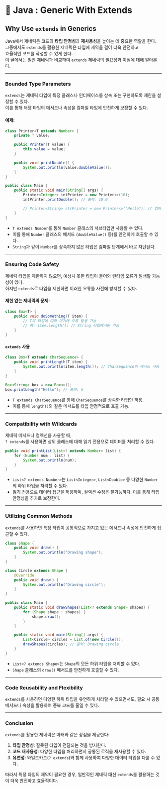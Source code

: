 # 🐸 Java : Generic With Extends

## Why Use `extends` in Generics

Java에서 제네릭은 코드의 **타입 안정성**과 **재사용성**을 높이는 데 중요한 역할을 한다. \
그중에서도 `extends`를 활용한 제네릭은 타입에 제약을 걸어 더욱 안전하고 \
효율적인 코드를 작성할 수 있게 한다. \
이 글에서는 일반 제네릭과 비교하여 `extends` 제네릭의 필요성과 이점에 대해 알아본다.

***

### Bounded Type Parameters

`extends`는 제네릭 타입에 특정 클래스나 인터페이스를 상속 또는 구현하도록 제한을 설정할 수 있다. \
이를 통해 해당 타입의 메서드나 속성을 컴파일 타임에 안전하게 보장할 수 있다.

#### 예제:

```java
class Printer<T extends Number> {
    private T value;

    public Printer(T value) {
        this.value = value;
    }

    public void printDouble() {
        System.out.println(value.doubleValue());
    }
}

public class Main {
    public static void main(String[] args) {
        Printer<Integer> intPrinter = new Printer<>(10);
        intPrinter.printDouble(); // 출력: 10.0

        // Printer<String> strPrinter = new Printer<>("Hello"); // 컴파일 오류
    }
}
```

* `T extends Number`를 통해 `Number` 클래스의 서브타입만 사용할 수 있다.
* 이를 통해 `Number` 클래스의 메서드 (`doubleValue()` 등)를 안전하게 호출할 수 있다.
* `String`과 같이 `Number`를 상속하지 않은 타입은 컴파일 단계에서 바로 차단된다.

***

### Ensuring Code Safety

제네릭 타입을 제한하지 않으면, 예상치 못한 타입이 들어와 런타임 오류가 발생할 가능성이 있다. \
하지만 `extends`로 타입을 제한하면 이러한 오류를 사전에 방지할 수 있다.

#### 제한 없는 제네릭의 문제:

```java
class Box<T> {
    public void doSomething(T item) {
        // T의 타입에 따라 여기에 오류 발생 가능
        // 예: item.length(); // String 타입에서만 가능
    }
}
```

#### `extends` 사용

```java
class Box<T extends CharSequence> {
    public void printLength(T item) {
        System.out.println(item.length()); // CharSequence의 메서드 사용 가능
    }
}

Box<String> box = new Box<>();
box.printLength("Hello"); // 출력: 5
```

* `T extends CharSequence`를 통해 `CharSequence`를 상속한 타입만 허용.
* 이를 통해 `length()`와 같은 메서드를 타입 안정적으로 호출 가능.

***

### Compatibility with Wildcards

제네릭 메서드나 컬렉션을 사용할 때, \
`? extends`를 사용하면 상위 클래스에 대해 읽기 전용으로 데이터를 처리할 수 있다.

```java
public void printList(List<? extends Number> list) {
    for (Number num : list) {
        System.out.println(num);
    }
}
```

* `List<? extends Number>`는 `List<Integer>`, `List<Double>` 등 다양한 `Number`의 하위 타입을 처리할 수 있다.
* 읽기 전용으로 데이터 접근을 허용하며, 컬렉션 수정은 불가능하다. 이를 통해 타입 안정성을 추가로 보장한다.

***

### Utilizing Common Methods

`extends`를 사용하면 특정 타입이 공통적으로 가지고 있는 메서드나 속성에 안전하게 접근할 수 있다.

```java
class Shape {
    public void draw() {
        System.out.println("Drawing shape");
    }
}

class Circle extends Shape {
    @Override
    public void draw() {
        System.out.println("Drawing circle");
    }
}

public class Main {
    public static void drawShapes(List<? extends Shape> shapes) {
        for (Shape shape : shapes) {
            shape.draw();
        }
    }

    public static void main(String[] args) {
        List<Circle> circles = List.of(new Circle());
        drawShapes(circles); // 출력: Drawing circle
    }
}
```

* `List<? extends Shape>`는 `Shape`의 모든 하위 타입을 처리할 수 있다.
* `Shape` 클래스의 `draw()` 메서드를 안전하게 호출할 수 있다.

***

### Code Reusability and Flexibility

`extends`를 사용하면 다양한 하위 타입을 유연하게 처리할 수 있으면서도, 필요 시 공통 메서드나 속성을 활용하여 중복 코드를 줄일 수 있다.

***

### Conclusion

`extends`를 활용한 제네릭은 아래와 같은 장점을 제공한다:

1. **타입 안정성**: 잘못된 타입이 전달되는 것을 방지한다.
2. **코드 재사용성**: 다양한 타입을 처리하면서 공통된 로직을 재사용할 수 있다.
3. **유연성**: 와일드카드(`? extends`)와 함께 사용하여 다양한 데이터 타입을 다룰 수 있다.

따라서 특정 타입의 제약이 필요한 경우, 일반적인 제네릭 대신 `extends`를 활용하는 것이 더욱 안전하고 효율적이다.
